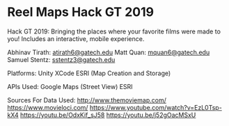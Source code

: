 # Reel Maps Hack GT 2019
Hack GT 2019:
Bringing the places where your favorite films were made to you!
Includes an interactive, mobile experience.

Abhinav Tirath: atirath6@gatech.edu
Matt Quan: mquan6@gatech.edu
Samuel Stentz: sstentz3@gatech.edu

Platforms:
Unity
XCode
ESRI (Map Creation and Storage)

APIs Used:
Google Maps (Street View)
ESRI

Sources For Data Used:
http://www.themoviemap.com/
https://www.movieloci.com/
https://www.youtube.com/watch?v=EzL0Tsp-kX4
https://youtu.be/OdxKif_sJ58
https://youtu.be/j52gOacMSxU

